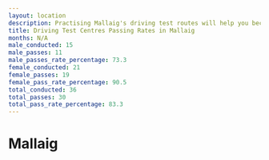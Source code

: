 ```yaml
---
layout: location
description: Practising Mallaig's driving test routes will help you become more confident in your gear-changing abilities.
title: Driving Test Centres Passing Rates in Mallaig
months: N/A
male_conducted: 15
male_passes: 11
male_passes_rate_percentage: 73.3
female_conducted: 21
female_passes: 19
female_pass_rate_percentage: 90.5
total_conducted: 36
total_passes: 30
total_pass_rate_percentage: 83.3
---
```


# Mallaig
